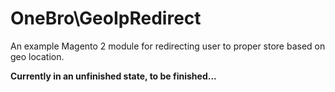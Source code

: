 # OneBro\GeoIpRedirect

An example Magento 2 module for redirecting user to proper store based on geo location.

**Currently in an unfinished state, to be finished...**